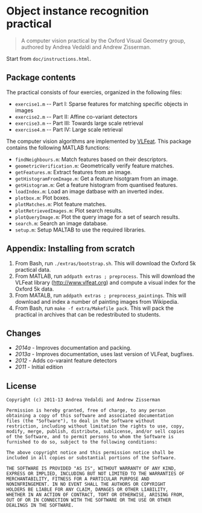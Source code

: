 Object instance recognition practical
=====================================

> A computer vision practical by the Oxford Visual Geometry group,
> authored by Andrea Vedaldi and Andrew Zisserman.

Start from `doc/instructions.html`.

Package contents
----------------

The practical consists of four exercies, organized in the following
files:

* `exercise1.m` -- Part I: Sparse features for matching specific
  objects in images
* `exercise2.m` -- Part II: Affine co-variant detectors
* `exercise3.m` -- Part III: Towards large scale retrieval
* `exercise4.m` -- Part IV: Large scale retrieval

The computer vision algorithms are implemented by
[VLFeat](http://www.vlfeat.org). This package contains the following
MATLAB functions:

* `findNeighbours.m`: Match features based on their descriptors.
* `geometricVerification.m`: Geometrically verify feature matches.
* `getFeatures.m`: Extract features from an image.
* `getHistogramFromImage.m`: Get a feature hisotgram from an image.
* `getHistogram.m`: Get a feature histogram from quantised features.
* `loadIndex.m`: Load an image datbase with an inverted index.
* `plotbox.m`: Plot boxes.
* `plotMatches.m`: Plot feature matches.
* `plotRetrievedImages.m`: Plot search results.
* `plotQueryImage.m`: Plot the query image for a set of search results.
* `search.m`: Search an image database.
* `setup.m`: Setup MALTAB to use the required libraries.

Appendix: Installing from scratch
---------------------------------

1. From Bash, run `./extras/bootstrap.sh`. This will download the
   Oxford 5k practical data.
2. From MATLAB, run `addpath extras ; preprocess`. This will download
   the VLFeat library (http://www.vlfeat.org) and compute a visual
   index for the Oxford 5k data.
3. From MATALB, run `addpath extras ; preprocess_paintings`. This will
   download and index a number of painting images from Wikipedia.
4. From Bash, run `make -f extra/Makefile pack`. This will pack the
   practical in archives that can be redestributed to students.

Changes
-------

* *2014a* - Improves documentation and packing.
* *2013a* - Improves documentation, uses last version of VLFeat, bugfixes.
* *2012* - Adds co-varaint feature detectors
* *2011*  - Initial edition

License
-------

    Copyright (c) 2011-13 Andrea Vedaldi and Andrew Zisserman

    Permission is hereby granted, free of charge, to any person
    obtaining a copy of this software and associated documentation
    files (the "Software"), to deal in the Software without
    restriction, including without limitation the rights to use, copy,
    modify, merge, publish, distribute, sublicense, and/or sell copies
    of the Software, and to permit persons to whom the Software is
    furnished to do so, subject to the following conditions:

    The above copyright notice and this permission notice shall be
    included in all copies or substantial portions of the Software.

    THE SOFTWARE IS PROVIDED "AS IS", WITHOUT WARRANTY OF ANY KIND,
    EXPRESS OR IMPLIED, INCLUDING BUT NOT LIMITED TO THE WARRANTIES OF
    MERCHANTABILITY, FITNESS FOR A PARTICULAR PURPOSE AND
    NONINFRINGEMENT. IN NO EVENT SHALL THE AUTHORS OR COPYRIGHT
    HOLDERS BE LIABLE FOR ANY CLAIM, DAMAGES OR OTHER LIABILITY,
    WHETHER IN AN ACTION OF CONTRACT, TORT OR OTHERWISE, ARISING FROM,
    OUT OF OR IN CONNECTION WITH THE SOFTWARE OR THE USE OR OTHER
    DEALINGS IN THE SOFTWARE.


